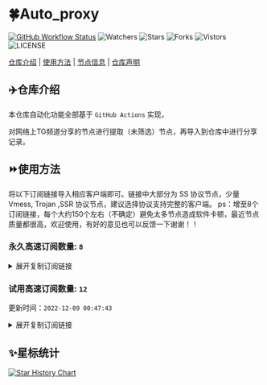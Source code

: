 # 🍀Auto_proxy
[![GitHub Workflow Status](https://img.shields.io/github/workflow/status/cdcyry/TG/sub_merge?label=sub_merge)](https://github.com/cdcyry/TG/actions/workflows/main.yml) 
![Watchers](https://img.shields.io/github/watchers/cdcyry/TG) ![Stars](https://img.shields.io/github/stars/cdcyry/TG) ![Forks](https://img.shields.io/github/forks/cdcyry/TG) ![Vistors](https://visitor-badge.laobi.icu/badge?page_id=cdcyry.TG) ![LICENSE](https://img.shields.io/badge/license-CC%20BY--SA%204.0-green.svg)

[仓库介绍](https://github.com/cdcyry/TG#仓库介绍) | [使用方法](https://github.com/cdcyry/TG#使用方法) | [节点信息](https://github.com/cdcyry/TG#节点信息) | [仓库声明](https://github.com/cdcyry/TG#仓库声明)

## ✈️仓库介绍
本仓库自动化功能全部基于 `GitHub Actions` 实现，

对网络上TG频道分享的节点进行提取（未筛选）节点，再导入到仓库中进行分享记录。

## ⏩使用方法
将以下订阅链接导入相应客户端即可。链接中大部分为 SS 协议节点，少量 Vmess, Trojan ,SSR 协议节点，建议选择协议支持完整的客户端。
ps：增至8个订阅链接，每个大约150个左右（不确定）避免太多节点造成软件卡顿，最近节点质量都很高，欢迎使用，有好的意见也可以反馈一下谢谢！！

### 永久高速订阅数量: `8`

<details>
  <summary>展开复制订阅链接</summary>

  
- [多协议Base64编码](https://raw.githubusercontent.com/cdcyry/TG/main/Long_term_subscription1)
`https://raw.githubusercontent.com/cdcyry/TG/main/Long_term_subscription_num`
`节点总数: 941`

- [多协议Base64编码](https://raw.githubusercontent.com/cdcyry/TG/main/Long_term_subscription1)
`https://raw.githubusercontent.com/cdcyry/TG/main/Long_term_subscription1`
`合并节点总数: 118`

- [多协议Base64编码](https://raw.githubusercontent.com/cdcyry/TG/main/Long_term_subscription2)
`https://raw.githubusercontent.com/cdcyry/TG/main/Long_term_subscription2`
`合并节点总数: 118`

- [多协议Base64编码](https://raw.githubusercontent.com/cdcyry/TG/main/Long_term_subscription3)
`https://raw.githubusercontent.com/cdcyry/TG/main/Long_term_subscription3`
`合并节点总数: 118`

- [多协议Base64编码](https://raw.githubusercontent.com/cdcyry/TG/main/Long_term_subscription4)
`https://raw.githubusercontent.com/cdcyry/TG/main/Long_term_subscription4`
`合并节点总数: 118`

- [多协议Base64编码](https://raw.githubusercontent.com/cdcyry/TG/main/Long_term_subscription5)
`https://raw.githubusercontent.com/cdcyry/TG/main/Long_term_subscription5`
`合并节点总数: 118`

- [多协议Base64编码](https://raw.githubusercontent.com/cdcyry/TG/main/Long_term_subscription6)
`https://raw.githubusercontent.com/cdcyry/TG/main/Long_term_subscription6`
`合并节点总数: 118`

- [多协议Base64编码](https://raw.githubusercontent.com/cdcyry/TG/main/Long_term_subscription7)
`https://raw.githubusercontent.com/cdcyry/TG/main/Long_term_subscription7`
`合并节点总数: 118`

- [多协议Base64编码](https://raw.githubusercontent.com/cdcyry/TG/main/Long_term_subscription8)
`https://raw.githubusercontent.com/cdcyry/TG/main/Long_term_subscription8`
`合并节点总数: 115`

- [国内clash订阅](https://jsd.cdn.zzko.cn/gh/cdcyry/TG@main/Long_term_subscription1.yaml)
`https://jsd.cdn.zzko.cn/gh/cdcyry/TG@main/Long_term_subscription1.yaml`


- [国内clash订阅](https://jsd.cdn.zzko.cn/gh/cdcyry/TG@main/Long_term_subscription2.yaml)
`https://jsd.cdn.zzko.cn/gh/cdcyry/TG@main/Long_term_subscription2.yaml`


- [国内clash订阅](https://jsd.cdn.zzko.cn/gh/cdcyry/TG@main/Long_term_subscription3.yaml)
`https://jsd.cdn.zzko.cn/gh/cdcyry/TG@main/Long_term_subscription3.yaml`
  
</details>


### 试用高速订阅数量: `12`
更新时间：`2022-12-09 00:47:43`



<details>
  <summary>展开复制订阅链接</summary>  

















































































































>试用订阅：
`https://cloud.hhygj.xyz/api/v1/client/subscribe?token=ff3c3121fb1851a592bff605740f0a06`




>试用订阅：
`https://cloud.hhygj.xyz/api/v1/client/subscribe?token=2dda38418a7ae8e05c0d24eef00618ec`




>试用订阅：
`https://user.bafang.vip/api/v1/client/subscribe?token=951bb5c6aba232ab76f54a2cb75b231e`




>试用订阅：
`https://user.bafang.vip/api/v1/client/subscribe?token=fc75f77b6365fe23045418a89e453e3a`




>试用订阅：
`https://www.bfyun.top/api/v1/client/subscribe?token=792060249f5ba81bcd9e6146747812ff`




>试用订阅：
`https://www.bfyun.top/api/v1/client/subscribe?token=729647ccd4a8460b0b1c1b5fab45dfbf`




>试用订阅：
`https://meal.leftright.buzz/api/v1/client/subscribe?token=76d0f89ec4672826fa5ba260acf832b1`




>试用订阅：
`https://meal.leftright.buzz/api/v1/client/subscribe?token=4b7ed3dc93734073d1b0726d2b5bdfbf`




>试用订阅：
`https://www.dgycom.com/api/v1/client/subscribe?token=aceae3f25573d814b27c4ed67d4b1349`




>试用订阅：
`https://www.dgycom.com/api/v1/client/subscribe?token=d00625e0c2c43f67c752a5079efa6f5e`




>试用订阅：
`https://console.ly520.me/api/v1/client/subscribe?token=096daa33304a7be95413da5c689bbe7e`




>试用订阅：
`https://console.ly520.me/api/v1/client/subscribe?token=63d6a338e4eb44487e0ae308e1c7125c`



</details>

## ✨星标统计
[![Star History Chart](https://api.star-history.com/svg?repos=bytebase/star-history&type=Date)](https://star-history.com/#bytebase/star-history&Date)

